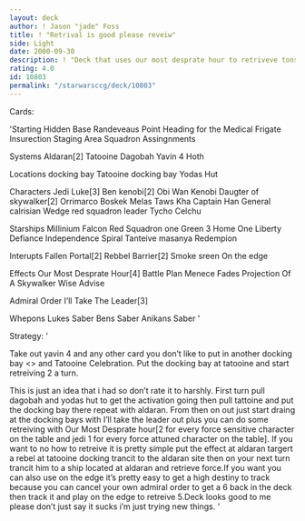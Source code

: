 ```yaml
---
layout: deck
author: ! Jason "jade" Foss
title: ! "Retrival is good please reveiw"
side: Light
date: 2000-09-30
description: ! "Deck that uses our most desprate hour to retriveve tons of force.And does damage by using i’ll take the leader to bump up your drains at the docking bays."
rating: 4.0
id: 10803
permalink: "/starwarsccg/deck/10803"
---
```

Cards: 

'Starting
Hidden Base
Randeveaus Point
Heading for the Medical Frigate
Insurection
Staging Area
Squadron Assingnments

Systems
Aldaran[2]
Tatooine
Dagobah
Yavin 4
Hoth

Locations
 docking bay
Tatooine docking bay
Yodas Hut

Characters
Jedi Luke[3]
Ben kenobi[2]
Obi Wan Kenobi
Daugter of skywalker[2]
Orrimarco
Boskek
Melas
Taws Kha
Captain Han
General calrisian
Wedge red squadron leader
Tycho Celchu

Starships
Millinium Falcon
Red Squadron one
Green 3
Home One
Liberty
Defiance
Independence
Spiral
Tanteive
masanya
Redempion

Interupts
Fallen Portal[2]
Rebbel Barrier[2]
Smoke sreen
On the edge

Effects
Our Most Desprate Hour[4]
Battle Plan
Menece Fades
Projection Of A Skywalker
Wise Advise

Admiral Order
I’ll Take The Leader[3]

Whepons
Lukes Saber
Bens Saber
Anikans Saber
'

Strategy: '

Take out yavin 4 and any other card you don’t like to put in another docking bay <> and Tatooine Celebration. Put the docking bay at tatooine and start retreiving 2 a turn.






This is just an idea that i had so don’t rate it to harshly.
First turn pull dagobah and yodas hut to get the activation going then pull tattoine and put the docking bay there repeat with aldaran. From then on out just start draing at the docking bays with I’ll take the leader out plus you can do some retreiving with Our Most Desprate hour[2 for every force sensitive character on the table and jedi 1 for every force attuned character on the table].
   If you want to no how to retreive it is pretty simple put the effect at aldaran targert a rebel at tatooine docking trancit to the aldaran site then on your next turn trancit him to a ship located at aldaran and retrieve force.If you want you can also use on the edge it’s pretty easy to get a high destiny to track because you can cancel your own admiral order to get a 6 back in the deck then track it and play on the edge to retreive 5.Deck looks good to me please don’t just say it sucks i’m just trying new things.
'
